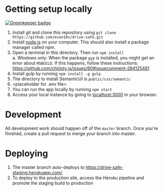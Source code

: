 # Getting setup locally

[![Greenkeeper badge](https://badges.greenkeeper.io/evan10s/drive-safe.svg)](https://greenkeeper.io/)

1. Install git and clone this repository using `git clone https://github.com/evan10s/drive-safe.git`
1. Install [node.js](https://nodejs.org/en/download/) on your computer.  This should also install a package manager called npm.
2. Open a terminal in this directory.  Then run `npm install`<br>
    a. Windows only: When the package `gyp` is installed, you might get an error about `MSBUILD`.  If this happens, follow these
    instructions: https://github.com/chjj/pty.js/issues/60#issuecomment-284125481
3. Install gulp by running `npm install -g gulp`
4. The directory to install SemanticUI is `public/css/semantic`
3. <placeholder for .env file>
4. You can run the app locally by running `npm start`
5. Access your local instance by going to [localhost:3000](localhost:3000) in your browser.

# Development
All development work should happen off of the `master` branch.  Once you're finished, create a pull request to merge your branch into master.

# Deploying
1. The master branch auto-deploys to https://drive-safe-staging.herokuapp.com/
2. To deploy to the production site, access the Heroku pipeline and promote the staging build to production
